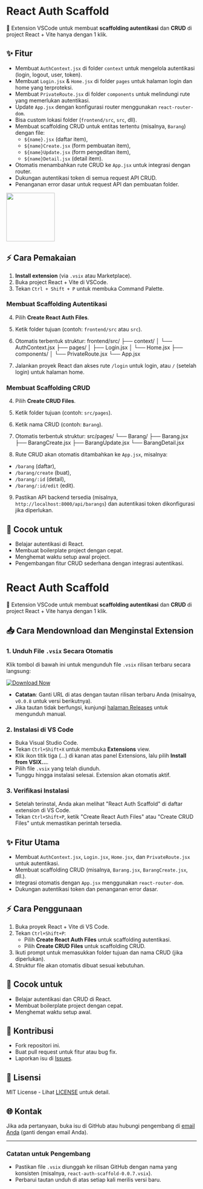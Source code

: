 # React Auth Scaffold

🚀 Extension VSCode untuk membuat **scaffolding autentikasi** dan **CRUD** di project React + Vite hanya dengan 1 klik.

## ✨ Fitur
- Membuat `AuthContext.jsx` di folder `context` untuk mengelola autentikasi (login, logout, user, token).
- Membuat `Login.jsx` & `Home.jsx` di folder `pages` untuk halaman login dan home yang terproteksi.
- Membuat `PrivateRoute.jsx` di folder `components` untuk melindungi rute yang memerlukan autentikasi.
- Update `App.jsx` dengan konfigurasi router menggunakan `react-router-dom`.
- Bisa custom lokasi folder (`frontend/src`, `src`, dll).
- Membuat scaffolding CRUD untuk entitas tertentu (misalnya, `Barang`) dengan file:
  - `${name}.jsx` (daftar item),
  - `${name}Create.jsx` (form pembuatan item),
  - `${name}Update.jsx` (form pengeditan item),
  - `${name}Detail.jsx` (detail item).
- Otomatis menambahkan rute CRUD ke `App.jsx` untuk integrasi dengan router.
- Dukungan autentikasi token di semua request API CRUD.
- Penanganan error dasar untuk request API dan pembuatan folder.

<img src="icon.png" width="128" />

## ⚡ Cara Pemakaian
1. **Install extension** (via `.vsix` atau Marketplace).
2. Buka project React + Vite di VSCode.
3. Tekan `Ctrl + Shift + P` untuk membuka Command Palette.

### Membuat Scaffolding Autentikasi
4. Pilih **Create React Auth Files**.
5. Ketik folder tujuan (contoh: `frontend/src` atau `src`).
6. Otomatis terbentuk struktur:
frontend/src/
├── context/
│   └── AuthContext.jsx
├── pages/
│   ├── Login.jsx
│   └── Home.jsx
├── components/
│   └── PrivateRoute.jsx
└── App.jsx

7. Jalankan proyek React dan akses rute `/login` untuk login, atau `/` (setelah login) untuk halaman home.

### Membuat Scaffolding CRUD
4. Pilih **Create CRUD Files**.
5. Ketik folder tujuan (contoh: `src/pages`).
6. Ketik nama CRUD (contoh: `Barang`).
7. Otomatis terbentuk struktur:
src/pages/
└── Barang/
├── Barang.jsx
├── BarangCreate.jsx
├── BarangUpdate.jsx
└── BarangDetail.jsx

8. Rute CRUD akan otomatis ditambahkan ke `App.jsx`, misalnya:
- `/barang` (daftar),
- `/barang/create` (buat),
- `/barang/:id` (detail),
- `/barang/:id/edit` (edit).
9. Pastikan API backend tersedia (misalnya, `http://localhost:8000/api/barangs`) dan autentikasi token dikonfigurasi jika diperlukan.

## 🎯 Cocok untuk
- Belajar autentikasi di React.
- Membuat boilerplate project dengan cepat.
- Menghemat waktu setup awal project.
- Pengembangan fitur CRUD sederhana dengan integrasi autentikasi.

# React Auth Scaffold

🚀 Extension VSCode untuk membuat **scaffolding autentikasi** dan **CRUD** di project React + Vite hanya dengan 1 klik.

## 📥 Cara Mendownload dan Menginstal Extension

### 1. Unduh File `.vsix` Secara Otomatis
Klik tombol di bawah ini untuk mengunduh file `.vsix` rilisan terbaru secara langsung:

[<img src="https://img.shields.io/badge/Download%20Now-blue?logo=download&style=for-the-badge" alt="Download Now">](https://github.com/Virgarakha/react-scaffold-extension/react-auth-scaffold-0.1.1.vsix)

- **Catatan**: Ganti URL di atas dengan tautan rilisan terbaru Anda (misalnya, `v0.0.8` untuk versi berikutnya).
- Jika tautan tidak berfungsi, kunjungi [halaman Releases](https://github.com/Virgarakha/react-scaffold-extension) untuk mengunduh manual.

### 2. Instalasi di VS Code
- Buka Visual Studio Code.
- Tekan `Ctrl+Shift+X` untuk membuka **Extensions** view.
- Klik ikon titik tiga (...) di kanan atas panel Extensions, lalu pilih **Install from VSIX...**.
- Pilih file `.vsix` yang telah diunduh.
- Tunggu hingga instalasi selesai. Extension akan otomatis aktif.

### 3. Verifikasi Instalasi
- Setelah terinstal, Anda akan melihat "React Auth Scaffold" di daftar extension di VS Code.
- Tekan `Ctrl+Shift+P`, ketik "Create React Auth Files" atau "Create CRUD Files" untuk memastikan perintah tersedia.

## ✨ Fitur Utama
- Membuat `AuthContext.jsx`, `Login.jsx`, `Home.jsx`, dan `PrivateRoute.jsx` untuk autentikasi.
- Membuat scaffolding CRUD (misalnya, `Barang.jsx`, `BarangCreate.jsx`, dll.).
- Integrasi otomatis dengan `App.jsx` menggunakan `react-router-dom`.
- Dukungan autentikasi token dan penanganan error dasar.

## ⚡ Cara Penggunaan
1. Buka proyek React + Vite di VS Code.
2. Tekan `Ctrl+Shift+P`:
   - Pilih **Create React Auth Files** untuk scaffolding autentikasi.
   - Pilih **Create CRUD Files** untuk scaffolding CRUD.
3. Ikuti prompt untuk memasukkan folder tujuan dan nama CRUD (jika diperlukan).
4. Struktur file akan otomatis dibuat sesuai kebutuhan.

## 🎯 Cocok untuk
- Belajar autentikasi dan CRUD di React.
- Membuat boilerplate project dengan cepat.
- Menghemat waktu setup awal.

## 📝 Kontribusi
- Fork repositori ini.
- Buat pull request untuk fitur atau bug fix.
- Laporkan isu di [Issues](https://github.com/<yourusername>/react-auth-scaffold/issues).

## 📄 Lisensi
MIT License - Lihat [LICENSE](LICENSE) untuk detail.

## 🌐 Kontak
Jika ada pertanyaan, buka isu di GitHub atau hubungi pengembang di [email Anda](mailto:your.email@example.com) (ganti dengan email Anda).

---

### Catatan untuk Pengembang
- Pastikan file `.vsix` diunggah ke rilisan GitHub dengan nama yang konsisten (misalnya, `react-auth-scaffold-0.0.7.vsix`).
- Perbarui tautan unduh di atas setiap kali merilis versi baru.